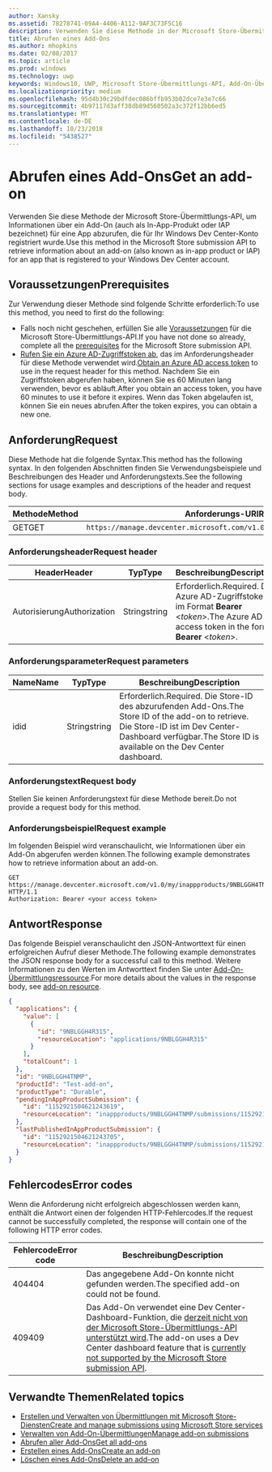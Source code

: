 ```yaml
---
author: Xansky
ms.assetid: 78278741-09A4-4406-A112-9AF3C73F5C16
description: Verwenden Sie diese Methode in der Microsoft Store-Übermittlungs-API, um Informationen über ein Add-On für eine App abzurufen, die für Ihr Windows Dev Center-Konto registriert wurde.
title: Abrufen eines Add-Ons
ms.author: mhopkins
ms.date: 02/08/2017
ms.topic: article
ms.prod: windows
ms.technology: uwp
keywords: Windows10, UWP, Microsoft Store-Übermittlungs-API, Add-On-Übermittlung, In-App-Produkt, IAP
ms.localizationpriority: medium
ms.openlocfilehash: 95d4b30c29bdfdec086bffb953b02dce7e3e7c66
ms.sourcegitcommit: 4b97117d3aff38db89d560502a3c372f12bb6ed5
ms.translationtype: MT
ms.contentlocale: de-DE
ms.lasthandoff: 10/23/2018
ms.locfileid: "5438527"
---
```

# <a name="get-an-add-on"></a><span data-ttu-id="31917-104">Abrufen eines Add-Ons</span><span class="sxs-lookup"><span data-stu-id="31917-104">Get an add-on</span></span>

<span data-ttu-id="31917-105">Verwenden Sie diese Methode der Microsoft Store-Übermittlungs-API, um Informationen über ein Add-On (auch als In-App-Produkt oder IAP bezeichnet) für eine App abzurufen, die für Ihr Windows Dev Center-Konto registriert wurde.</span><span class="sxs-lookup"><span data-stu-id="31917-105">Use this method in the Microsoft Store submission API to retrieve information about an add-on (also known as in-app product or IAP) for an app that is registered to your Windows Dev Center account.</span></span>

## <a name="prerequisites"></a><span data-ttu-id="31917-106">Voraussetzungen</span><span class="sxs-lookup"><span data-stu-id="31917-106">Prerequisites</span></span>

<span data-ttu-id="31917-107">Zur Verwendung dieser Methode sind folgende Schritte erforderlich:</span><span class="sxs-lookup"><span data-stu-id="31917-107">To use this method, you need to first do the following:</span></span>

* <span data-ttu-id="31917-108">Falls noch nicht geschehen, erfüllen Sie alle [Voraussetzungen](create-and-manage-submissions-using-windows-store-services.md#prerequisites) für die Microsoft Store-Übermittlungs-API.</span><span class="sxs-lookup"><span data-stu-id="31917-108">If you have not done so already, complete all the [prerequisites](create-and-manage-submissions-using-windows-store-services.md#prerequisites) for the Microsoft Store submission API.</span></span>
* <span data-ttu-id="31917-109">[Rufen Sie ein Azure AD-Zugriffstoken ab](create-and-manage-submissions-using-windows-store-services.md#obtain-an-azure-ad-access-token), das im Anforderungsheader für diese Methode verwendet wird.</span><span class="sxs-lookup"><span data-stu-id="31917-109">[Obtain an Azure AD access token](create-and-manage-submissions-using-windows-store-services.md#obtain-an-azure-ad-access-token) to use in the request header for this method.</span></span> <span data-ttu-id="31917-110">Nachdem Sie ein Zugriffstoken abgerufen haben, können Sie es 60 Minuten lang verwenden, bevor es abläuft.</span><span class="sxs-lookup"><span data-stu-id="31917-110">After you obtain an access token, you have 60 minutes to use it before it expires.</span></span> <span data-ttu-id="31917-111">Wenn das Token abgelaufen ist, können Sie ein neues abrufen.</span><span class="sxs-lookup"><span data-stu-id="31917-111">After the token expires, you can obtain a new one.</span></span>

## <a name="request"></a><span data-ttu-id="31917-112">Anforderung</span><span class="sxs-lookup"><span data-stu-id="31917-112">Request</span></span>

<span data-ttu-id="31917-113">Diese Methode hat die folgende Syntax.</span><span class="sxs-lookup"><span data-stu-id="31917-113">This method has the following syntax.</span></span> <span data-ttu-id="31917-114">In den folgenden Abschnitten finden Sie Verwendungsbeispiele und Beschreibungen des Header und Anforderungstexts.</span><span class="sxs-lookup"><span data-stu-id="31917-114">See the following sections for usage examples and descriptions of the header and request body.</span></span>

| <span data-ttu-id="31917-115">Methode</span><span class="sxs-lookup"><span data-stu-id="31917-115">Method</span></span> | <span data-ttu-id="31917-116">Anforderungs-URI</span><span class="sxs-lookup"><span data-stu-id="31917-116">Request URI</span></span>                                                      |
|--------|------------------------------------------------------------------|
| <span data-ttu-id="31917-117">GET</span><span class="sxs-lookup"><span data-stu-id="31917-117">GET</span></span>    | ```https://manage.devcenter.microsoft.com/v1.0/my/inappproducts/{inAppProductId}``` |


### <a name="request-header"></a><span data-ttu-id="31917-118">Anforderungsheader</span><span class="sxs-lookup"><span data-stu-id="31917-118">Request header</span></span>

| <span data-ttu-id="31917-119">Header</span><span class="sxs-lookup"><span data-stu-id="31917-119">Header</span></span>        | <span data-ttu-id="31917-120">Typ</span><span class="sxs-lookup"><span data-stu-id="31917-120">Type</span></span>   | <span data-ttu-id="31917-121">Beschreibung</span><span class="sxs-lookup"><span data-stu-id="31917-121">Description</span></span>                                                                 |
|---------------|--------|-----------------------------------------------------------------------------|
| <span data-ttu-id="31917-122">Autorisierung</span><span class="sxs-lookup"><span data-stu-id="31917-122">Authorization</span></span> | <span data-ttu-id="31917-123">String</span><span class="sxs-lookup"><span data-stu-id="31917-123">string</span></span> | <span data-ttu-id="31917-124">Erforderlich.</span><span class="sxs-lookup"><span data-stu-id="31917-124">Required.</span></span> <span data-ttu-id="31917-125">Das Azure AD-Zugriffstoken im Format **Bearer** &lt;*token*&gt;.</span><span class="sxs-lookup"><span data-stu-id="31917-125">The Azure AD access token in the form **Bearer** &lt;*token*&gt;.</span></span> |


### <a name="request-parameters"></a><span data-ttu-id="31917-126">Anforderungsparameter</span><span class="sxs-lookup"><span data-stu-id="31917-126">Request parameters</span></span>

| <span data-ttu-id="31917-127">Name</span><span class="sxs-lookup"><span data-stu-id="31917-127">Name</span></span>        | <span data-ttu-id="31917-128">Typ</span><span class="sxs-lookup"><span data-stu-id="31917-128">Type</span></span>   | <span data-ttu-id="31917-129">Beschreibung</span><span class="sxs-lookup"><span data-stu-id="31917-129">Description</span></span>                                                                 |
|---------------|--------|-----------------------------------------------------------------------------|
| <span data-ttu-id="31917-130">id</span><span class="sxs-lookup"><span data-stu-id="31917-130">id</span></span> | <span data-ttu-id="31917-131">String</span><span class="sxs-lookup"><span data-stu-id="31917-131">string</span></span> | <span data-ttu-id="31917-132">Erforderlich.</span><span class="sxs-lookup"><span data-stu-id="31917-132">Required.</span></span> <span data-ttu-id="31917-133">Die Store-ID des abzurufenden Add-Ons.</span><span class="sxs-lookup"><span data-stu-id="31917-133">The Store ID of the add-on to retrieve.</span></span> <span data-ttu-id="31917-134">Die Store-ID ist im Dev Center-Dashboard verfügbar.</span><span class="sxs-lookup"><span data-stu-id="31917-134">The Store ID is available on the Dev Center dashboard.</span></span>  |


### <a name="request-body"></a><span data-ttu-id="31917-135">Anforderungstext</span><span class="sxs-lookup"><span data-stu-id="31917-135">Request body</span></span>

<span data-ttu-id="31917-136">Stellen Sie keinen Anforderungstext für diese Methode bereit.</span><span class="sxs-lookup"><span data-stu-id="31917-136">Do not provide a request body for this method.</span></span>


### <a name="request-example"></a><span data-ttu-id="31917-137">Anforderungsbeispiel</span><span class="sxs-lookup"><span data-stu-id="31917-137">Request example</span></span>

<span data-ttu-id="31917-138">Im folgenden Beispiel wird veranschaulicht, wie Informationen über ein Add-On abgerufen werden können.</span><span class="sxs-lookup"><span data-stu-id="31917-138">The following example demonstrates how to retrieve information about an add-on.</span></span>

```
GET https://manage.devcenter.microsoft.com/v1.0/my/inappproducts/9NBLGGH4TNMP HTTP/1.1
Authorization: Bearer <your access token>
```

## <a name="response"></a><span data-ttu-id="31917-139">Antwort</span><span class="sxs-lookup"><span data-stu-id="31917-139">Response</span></span>

<span data-ttu-id="31917-140">Das folgende Beispiel veranschaulicht den JSON-Antworttext für einen erfolgreichen Aufruf dieser Methode.</span><span class="sxs-lookup"><span data-stu-id="31917-140">The following example demonstrates the JSON response body for a successful call to this method.</span></span> <span data-ttu-id="31917-141">Weitere Informationen zu den Werten im Antworttext finden Sie unter [Add-On-Übermittlungsressource](manage-add-ons.md#add-on-object).</span><span class="sxs-lookup"><span data-stu-id="31917-141">For more details about the values in the response body, see [add-on resource](manage-add-ons.md#add-on-object).</span></span>

```json
{
  "applications": {
    "value": [
      {
        "id": "9NBLGGH4R315",
        "resourceLocation": "applications/9NBLGGH4R315"
      }
    ],
    "totalCount": 1
  },
  "id": "9NBLGGH4TNMP",
  "productId": "Test-add-on",
  "productType": "Durable",
  "pendingInAppProductSubmission": {
    "id": "1152921504621243619",
    "resourceLocation": "inappproducts/9NBLGGH4TNMP/submissions/1152921504621243619"
  },
  "lastPublishedInAppProductSubmission": {
    "id": "1152921504621243705",
    "resourceLocation": "inappproducts/9NBLGGH4TNMP/submissions/1152921504621243705"
  }
}
```

## <a name="error-codes"></a><span data-ttu-id="31917-142">Fehlercodes</span><span class="sxs-lookup"><span data-stu-id="31917-142">Error codes</span></span>

<span data-ttu-id="31917-143">Wenn die Anforderung nicht erfolgreich abgeschlossen werden kann, enthält die Antwort einen der folgenden HTTP-Fehlercodes.</span><span class="sxs-lookup"><span data-stu-id="31917-143">If the request cannot be successfully completed, the response will contain one of the following HTTP error codes.</span></span>

| <span data-ttu-id="31917-144">Fehlercode</span><span class="sxs-lookup"><span data-stu-id="31917-144">Error code</span></span> |  <span data-ttu-id="31917-145">Beschreibung</span><span class="sxs-lookup"><span data-stu-id="31917-145">Description</span></span>   |
|--------|------------------|
| <span data-ttu-id="31917-146">404</span><span class="sxs-lookup"><span data-stu-id="31917-146">404</span></span>  | <span data-ttu-id="31917-147">Das angegebene Add-On konnte nicht gefunden werden.</span><span class="sxs-lookup"><span data-stu-id="31917-147">The specified add-on could not be found.</span></span> |
| <span data-ttu-id="31917-148">409</span><span class="sxs-lookup"><span data-stu-id="31917-148">409</span></span>  | <span data-ttu-id="31917-149">Das Add-On verwendet eine Dev Center-Dashboard-Funktion, die [derzeit nicht von der Microsoft Store-Übermittlungs-API unterstützt wird](create-and-manage-submissions-using-windows-store-services.md#not_supported).</span><span class="sxs-lookup"><span data-stu-id="31917-149">The add-on uses a Dev Center dashboard feature that is [currently not supported by the Microsoft Store submission API](create-and-manage-submissions-using-windows-store-services.md#not_supported).</span></span>  |


## <a name="related-topics"></a><span data-ttu-id="31917-150">Verwandte Themen</span><span class="sxs-lookup"><span data-stu-id="31917-150">Related topics</span></span>

* [<span data-ttu-id="31917-151">Erstellen und Verwalten von Übermittlungen mit Microsoft Store-Diensten</span><span class="sxs-lookup"><span data-stu-id="31917-151">Create and manage submissions using Microsoft Store services</span></span>](create-and-manage-submissions-using-windows-store-services.md)
* [<span data-ttu-id="31917-152">Verwalten von Add-On-Übermittlungen</span><span class="sxs-lookup"><span data-stu-id="31917-152">Manage add-on submissions</span></span>](manage-add-on-submissions.md)
* [<span data-ttu-id="31917-153">Abrufen aller Add-Ons</span><span class="sxs-lookup"><span data-stu-id="31917-153">Get all add-ons</span></span>](get-all-add-ons.md)
* [<span data-ttu-id="31917-154">Erstellen eines Add-Ons</span><span class="sxs-lookup"><span data-stu-id="31917-154">Create an add-on</span></span>](create-an-add-on.md)
* [<span data-ttu-id="31917-155">Löschen eines Add-Ons</span><span class="sxs-lookup"><span data-stu-id="31917-155">Delete an add-on</span></span>](delete-an-add-on.md)
